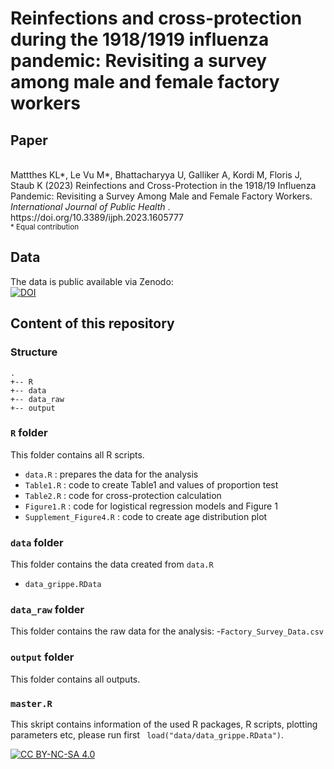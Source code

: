 # Reinfections and cross-protection during the 1918/1919 influenza pandemic: Revisiting a survey among male and female factory workers

## Paper
<br >
Mattthes KL*, Le Vu M*, Bhattacharyya U, Galliker A, Kordi M, Floris J, Staub K (2023) Reinfections and Cross-Protection in the 1918/19 Influenza Pandemic: Revisiting a Survey Among Male and Female Factory Workers. <i> International Journal of Public Health </i>. https://doi.org/10.3389/ijph.2023.1605777
<br >
<sub>* Equal contribution</sub>

## Data

The data is public available via Zenodo:
<br >
[![DOI](https://zenodo.org/badge/DOI/10.5281/zenodo.7274470.svg)](https://doi.org/10.5281/zenodo.7274470)



## Content of this repository

### Structure

```
.
+-- R
+-- data
+-- data_raw
+-- output

```

### `R` folder 

This folder contains all R scripts.

  - `data.R` : prepares the data for the analysis
  - `Table1.R` : code to create Table1 and values of proportion test
  - `Table2.R` : code for cross-protection calculation
  - `Figure1.R` : code for logistical regression models and Figure 1
  - `Supplement_Figure4.R` : code to create age distribution plot
 
  
### `data` folder

This folder contains the data created from  `data.R` 
  - `data_grippe.RData` 
  
### `data_raw` folder
This folder contains the raw data for the analysis:
-`Factory_Survey_Data.csv`

### `output` folder

This folder contains all outputs.

### `master.R` 

This skript contains information of the used R packages, R scripts, plotting parameters etc, please run first ` load("data/data_grippe.RData")`.

[![CC BY-NC-SA 4.0][cc-by-nc-sa-image]][cc-by-nc-sa]

[cc-by-nc-sa]: http://creativecommons.org/licenses/by-nc-sa/4.0/
[cc-by-nc-sa-image]: https://licensebuttons.net/l/by-nc-sa/4.0/88x31.png
